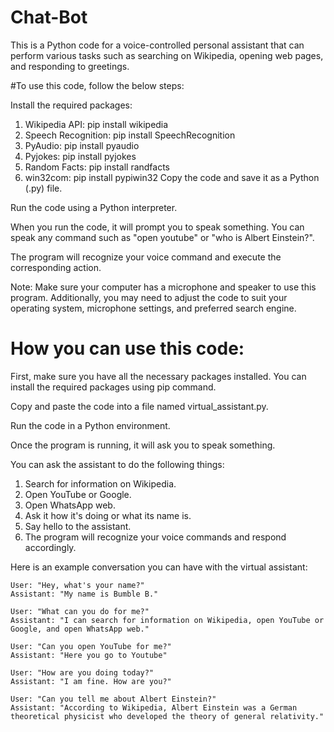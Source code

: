 # Chat-Bot

This is a Python code for a voice-controlled personal assistant that can perform various tasks such as searching on Wikipedia, opening web pages, and responding to greetings.

#To use this code, follow the below steps:

Install the required packages:

1. Wikipedia API: pip install wikipedia
2. Speech Recognition: pip install SpeechRecognition
3. PyAudio: pip install pyaudio
4. Pyjokes: pip install pyjokes
5. Random Facts: pip install randfacts
6. win32com: pip install pypiwin32
Copy the code and save it as a Python (.py) file.

Run the code using a Python interpreter.

When you run the code, it will prompt you to speak something. You can speak any command such as "open youtube" or "who is Albert Einstein?".

The program will recognize your voice command and execute the corresponding action.

Note: Make sure your computer has a microphone and speaker to use this program. Additionally, you may need to adjust the code to suit your operating system, microphone settings, and preferred search engine.
# How you can use this code:

First, make sure you have all the necessary packages installed. You can install the required packages using pip command.

Copy and paste the code into a file named virtual_assistant.py.

Run the code in a Python environment.

Once the program is running, it will ask you to speak something.

You can ask the assistant to do the following things:

1. Search for information on Wikipedia.
2. Open YouTube or Google.
3. Open WhatsApp web.
4. Ask it how it's doing or what its name is.
5. Say hello to the assistant.
6. The program will recognize your voice commands and respond accordingly.

Here is an example conversation you can have with the virtual assistant:
```vat
User: "Hey, what's your name?"
Assistant: "My name is Bumble B."

User: "What can you do for me?"
Assistant: "I can search for information on Wikipedia, open YouTube or Google, and open WhatsApp web."

User: "Can you open YouTube for me?"
Assistant: "Here you go to Youtube"

User: "How are you doing today?"
Assistant: "I am fine. How are you?"

User: "Can you tell me about Albert Einstein?"
Assistant: "According to Wikipedia, Albert Einstein was a German theoretical physicist who developed the theory of general relativity."

```
